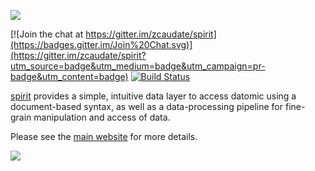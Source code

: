 ![](https://raw.githubusercontent.com/zcaudate/spirit/master/docs/img/logo.png)

[![Join the chat at https://gitter.im/zcaudate/spirit](https://badges.gitter.im/Join%20Chat.svg)](https://gitter.im/zcaudate/spirit?utm_source=badge&utm_medium=badge&utm_campaign=pr-badge&utm_content=badge)
[![Build Status](https://travis-ci.org/zcaudate/spirit.png?branch=master)](https://travis-ci.org/zcaudate/spirit)

[spirit](https://www.github.com/zcaudate/spirit) provides a simple, intuitive data layer to access datomic using a document-based syntax, as well as a data-processing pipeline for fine-grain manipulation and access of data.

Please see the [main website](http://docs.caudate.me/spirit) for more details.

![](https://raw.githubusercontent.com/zcaudate/spirit/master/docs/img/spirit.png)